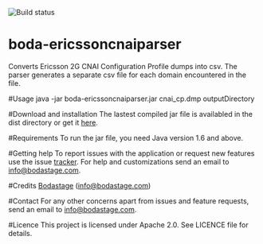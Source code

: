 ![Build status](https://api.travis-ci.org/bodastage/boda-ericssoncnaiparser.svg?branch=master)

# boda-ericssoncnaiparser
Converts Ericsson 2G CNAI Configuration Profile dumps  into csv. The parser generates a separate csv file for each domain encountered in the file.

#Usage
java -jar  boda-ericssoncnaiparser.jar cnai_cp.dmp outputDirectory

#Download and installation
The lastest compiled jar file is availabled in the dist directory or get it [here](https://github.com/boda-stage/boda-ericssoncnaiparser/raw/master/dist/boda-ericssoncnaiparser.jar).

#Requirements
To run the jar file, you need Java version 1.6 and above.

#Getting help
To report issues with the application or request new features use the issue [tracker](https://github.com/boda-stage/boda-ericssoncnaiparser/issues). For help and customizations send an email to info@bodastage.com.

#Credits
[Bodastage](http://bodastage.com)  (info@bodastage.com)

#Contact
For any other concerns apart from issues and feature requests, send an email to info@bodastage.com.

#Licence
This project is licensed under Apache 2.0. See LICENCE file for details.

